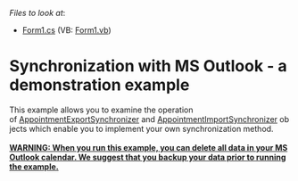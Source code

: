 <!-- default file list -->
*Files to look at*:

* [Form1.cs](./CS/SyncWithOutlook/Form1.cs) (VB: [Form1.vb](./VB/SyncWithOutlook/Form1.vb))
<!-- default file list end -->
# Synchronization with MS Outlook  - a demonstration example


This example allows you to examine the operation of <a href="http://help.devexpress.com/#CoreLibraries/clsDevExpressXtraSchedulerExchangeAppointmentExportSynchronizertopic">AppointmentExportSynchronizer</a> and <a href="http://help.devexpress.com/#CoreLibraries/clsDevExpressXtraSchedulerExchangeAppointmentImportSynchronizertopic">AppointmentImportSynchronizer</a> objects which enable you to implement your own synchronization method.<br><br><u><strong>WARNING: When you run this example, you can delete all data in your MS Outlook calendar. We suggest that you backup your data prior to running the example.</strong></u>

<br/>


